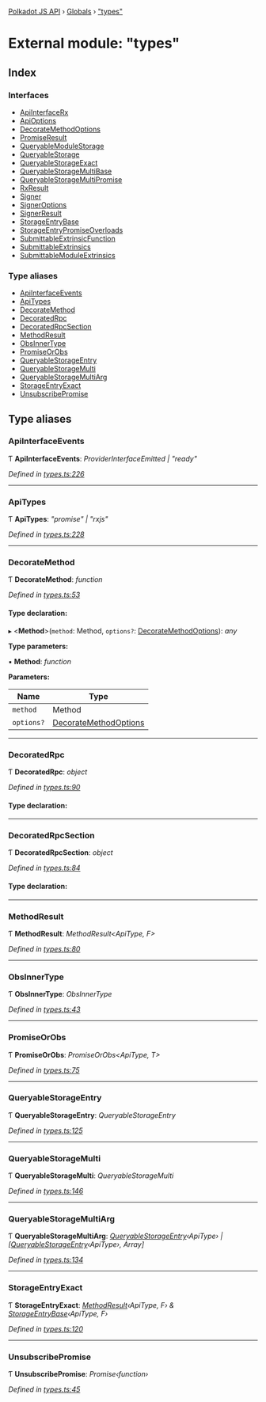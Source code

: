 [Polkadot JS API](../README.md) › [Globals](../globals.md) › ["types"](_types_.md)

# External module: "types"

## Index

### Interfaces

* [ApiInterfaceRx](../interfaces/_types_.apiinterfacerx.md)
* [ApiOptions](../interfaces/_types_.apioptions.md)
* [DecorateMethodOptions](../interfaces/_types_.decoratemethodoptions.md)
* [PromiseResult](../interfaces/_types_.promiseresult.md)
* [QueryableModuleStorage](../interfaces/_types_.queryablemodulestorage.md)
* [QueryableStorage](../interfaces/_types_.queryablestorage.md)
* [QueryableStorageExact](../interfaces/_types_.queryablestorageexact.md)
* [QueryableStorageMultiBase](../interfaces/_types_.queryablestoragemultibase.md)
* [QueryableStorageMultiPromise](../interfaces/_types_.queryablestoragemultipromise.md)
* [RxResult](../interfaces/_types_.rxresult.md)
* [Signer](../interfaces/_types_.signer.md)
* [SignerOptions](../interfaces/_types_.signeroptions.md)
* [SignerResult](../interfaces/_types_.signerresult.md)
* [StorageEntryBase](../interfaces/_types_.storageentrybase.md)
* [StorageEntryPromiseOverloads](../interfaces/_types_.storageentrypromiseoverloads.md)
* [SubmittableExtrinsicFunction](../interfaces/_types_.submittableextrinsicfunction.md)
* [SubmittableExtrinsics](../interfaces/_types_.submittableextrinsics.md)
* [SubmittableModuleExtrinsics](../interfaces/_types_.submittablemoduleextrinsics.md)

### Type aliases

* [ApiInterfaceEvents](_types_.md#apiinterfaceevents)
* [ApiTypes](_types_.md#apitypes)
* [DecorateMethod](_types_.md#decoratemethod)
* [DecoratedRpc](_types_.md#decoratedrpc)
* [DecoratedRpcSection](_types_.md#decoratedrpcsection)
* [MethodResult](_types_.md#methodresult)
* [ObsInnerType](_types_.md#obsinnertype)
* [PromiseOrObs](_types_.md#promiseorobs)
* [QueryableStorageEntry](_types_.md#queryablestorageentry)
* [QueryableStorageMulti](_types_.md#queryablestoragemulti)
* [QueryableStorageMultiArg](_types_.md#queryablestoragemultiarg)
* [StorageEntryExact](_types_.md#storageentryexact)
* [UnsubscribePromise](_types_.md#unsubscribepromise)

## Type aliases

###  ApiInterfaceEvents

Ƭ **ApiInterfaceEvents**: *ProviderInterfaceEmitted | "ready"*

*Defined in [types.ts:226](https://github.com/polkadot-js/api/blob/4855e631b5/packages/api/src/types.ts#L226)*

___

###  ApiTypes

Ƭ **ApiTypes**: *"promise" | "rxjs"*

*Defined in [types.ts:228](https://github.com/polkadot-js/api/blob/4855e631b5/packages/api/src/types.ts#L228)*

___

###  DecorateMethod

Ƭ **DecorateMethod**: *function*

*Defined in [types.ts:53](https://github.com/polkadot-js/api/blob/4855e631b5/packages/api/src/types.ts#L53)*

#### Type declaration:

▸ <**Method**>(`method`: Method, `options?`: [DecorateMethodOptions](../interfaces/_types_.decoratemethodoptions.md)): *any*

**Type parameters:**

▪ **Method**: *function*

**Parameters:**

Name | Type |
------ | ------ |
`method` | Method |
`options?` | [DecorateMethodOptions](../interfaces/_types_.decoratemethodoptions.md) |

___

###  DecoratedRpc

Ƭ **DecoratedRpc**: *object*

*Defined in [types.ts:90](https://github.com/polkadot-js/api/blob/4855e631b5/packages/api/src/types.ts#L90)*

#### Type declaration:

___

###  DecoratedRpcSection

Ƭ **DecoratedRpcSection**: *object*

*Defined in [types.ts:84](https://github.com/polkadot-js/api/blob/4855e631b5/packages/api/src/types.ts#L84)*

#### Type declaration:

___

###  MethodResult

Ƭ **MethodResult**: *MethodResult<ApiType, F>*

*Defined in [types.ts:80](https://github.com/polkadot-js/api/blob/4855e631b5/packages/api/src/types.ts#L80)*

___

###  ObsInnerType

Ƭ **ObsInnerType**: *ObsInnerType<O>*

*Defined in [types.ts:43](https://github.com/polkadot-js/api/blob/4855e631b5/packages/api/src/types.ts#L43)*

___

###  PromiseOrObs

Ƭ **PromiseOrObs**: *PromiseOrObs<ApiType, T>*

*Defined in [types.ts:75](https://github.com/polkadot-js/api/blob/4855e631b5/packages/api/src/types.ts#L75)*

___

###  QueryableStorageEntry

Ƭ **QueryableStorageEntry**: *QueryableStorageEntry<ApiType>*

*Defined in [types.ts:125](https://github.com/polkadot-js/api/blob/4855e631b5/packages/api/src/types.ts#L125)*

___

###  QueryableStorageMulti

Ƭ **QueryableStorageMulti**: *QueryableStorageMulti<ApiType>*

*Defined in [types.ts:146](https://github.com/polkadot-js/api/blob/4855e631b5/packages/api/src/types.ts#L146)*

___

###  QueryableStorageMultiArg

Ƭ **QueryableStorageMultiArg**: *[QueryableStorageEntry](_types_.md#queryablestorageentry)‹ApiType› | [[QueryableStorageEntry](_types_.md#queryablestorageentry)‹ApiType›, Array]*

*Defined in [types.ts:134](https://github.com/polkadot-js/api/blob/4855e631b5/packages/api/src/types.ts#L134)*

___

###  StorageEntryExact

Ƭ **StorageEntryExact**: *[MethodResult](_types_.md#methodresult)‹ApiType, F› & [StorageEntryBase](../interfaces/_types_.storageentrybase.md)‹ApiType, F›*

*Defined in [types.ts:120](https://github.com/polkadot-js/api/blob/4855e631b5/packages/api/src/types.ts#L120)*

___

###  UnsubscribePromise

Ƭ **UnsubscribePromise**: *Promise‹function›*

*Defined in [types.ts:45](https://github.com/polkadot-js/api/blob/4855e631b5/packages/api/src/types.ts#L45)*
